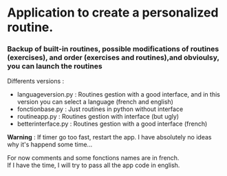 # **Application to create a personalized routine.** <br>

### Backup of built-in routines, possible modifications of routines (exercises), and order (exercises and routines),and obvioulsy, you can launch the routines

Differents versions :
- languageversion.py : Routines gestion with a good interface, and in this version you can select a language (french and english)
- fonctionbase.py : Just routines in python without interface
- routineapp.py : Routines gestion with interface (but ugly)
- betterinterface.py : Routines gestion with a good interface (french)

**Warning** : If timer go too fast, restart the app. I have absolutely no ideas why it's happend some time...


For now comments and some fonctions names are in french. \
If I have the time, I will try to pass all the app code in english.